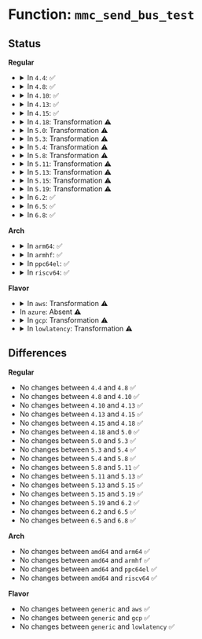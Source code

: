 # Function: <code>mmc_send_bus_test</code>

## Status
<b>Regular</b>
<ul>
<li>
<details>
<summary>In <code>4.4</code>: ✅</summary>

```c
int mmc_send_bus_test(struct mmc_card *card, struct mmc_host *host, u8 opcode, u8 len);
```

**Collision:** Unique Static

**Inline:** No

**Transformation:** False

**Instances:**

```
In drivers/mmc/core/mmc_ops.c (ffffffff816c52b0)
Location: drivers/mmc/core/mmc_ops.c:661
Inline: False
Direct callers:
  - drivers/mmc/core/mmc_ops.c:mmc_bus_test
  - drivers/mmc/core/mmc_ops.c:mmc_bus_test
```
**Symbols:**

```
ffffffff816c52b0-ffffffff816c5619: mmc_send_bus_test (STB_LOCAL)
```
</details>
</li>
<li>
<details>
<summary>In <code>4.8</code>: ✅</summary>

```c
int mmc_send_bus_test(struct mmc_card *card, struct mmc_host *host, u8 opcode, u8 len);
```

**Collision:** Unique Static

**Inline:** No

**Transformation:** False

**Instances:**

```
In drivers/mmc/core/mmc_ops.c (ffffffff81728140)
Location: drivers/mmc/core/mmc_ops.c:665
Inline: False
Direct callers:
  - drivers/mmc/core/mmc_ops.c:mmc_bus_test
  - drivers/mmc/core/mmc_ops.c:mmc_bus_test
```
**Symbols:**

```
ffffffff81728140-ffffffff81728499: mmc_send_bus_test (STB_LOCAL)
```
</details>
</li>
<li>
<details>
<summary>In <code>4.10</code>: ✅</summary>

```c
int mmc_send_bus_test(struct mmc_card *card, struct mmc_host *host, u8 opcode, u8 len);
```

**Collision:** Unique Static

**Inline:** No

**Transformation:** False

**Instances:**

```
In drivers/mmc/core/mmc_ops.c (ffffffff8175b2c0)
Location: drivers/mmc/core/mmc_ops.c:706
Inline: False
Direct callers:
  - drivers/mmc/core/mmc_ops.c:mmc_bus_test
  - drivers/mmc/core/mmc_ops.c:mmc_bus_test
```
**Symbols:**

```
ffffffff8175b2c0-ffffffff8175b619: mmc_send_bus_test (STB_LOCAL)
```
</details>
</li>
<li>
<details>
<summary>In <code>4.13</code>: ✅</summary>

```c
int mmc_send_bus_test(struct mmc_card *card, struct mmc_host *host, u8 opcode, u8 len);
```

**Collision:** Unique Static

**Inline:** No

**Transformation:** False

**Instances:**

```
In drivers/mmc/core/mmc_ops.c (ffffffff81779780)
Location: drivers/mmc/core/mmc_ops.c:701
Inline: False
Direct callers:
  - drivers/mmc/core/mmc_ops.c:mmc_bus_test
  - drivers/mmc/core/mmc_ops.c:mmc_bus_test
```
**Symbols:**

```
ffffffff81779780-ffffffff81779aea: mmc_send_bus_test (STB_LOCAL)
```
</details>
</li>
<li>
<details>
<summary>In <code>4.15</code>: ✅</summary>

```c
int mmc_send_bus_test(struct mmc_card *card, struct mmc_host *host, u8 opcode, u8 len);
```

**Collision:** Unique Static

**Inline:** No

**Transformation:** False

**Instances:**

```
In drivers/mmc/core/mmc_ops.c (ffffffff817efbf0)
Location: drivers/mmc/core/mmc_ops.c:702
Inline: False
Direct callers:
  - drivers/mmc/core/mmc_ops.c:mmc_bus_test
  - drivers/mmc/core/mmc_ops.c:mmc_bus_test
```
**Symbols:**

```
ffffffff817efbf0-ffffffff817eff5a: mmc_send_bus_test (STB_LOCAL)
```
</details>
</li>
<li>
<details>
<summary>In <code>4.18</code>: Transformation ⚠️</summary>

```c
int mmc_send_bus_test(struct mmc_card *card, struct mmc_host *host, u8 opcode, u8 len);
```

**Collision:** Unique Static

**Inline:** No

**Transformation:** True

**Instances:**

```
In drivers/mmc/core/mmc_ops.c (0)
Location: drivers/mmc/core/mmc_ops.c:702
Inline: False
Direct callers:
  - drivers/mmc/core/mmc_ops.c:mmc_bus_test
  - drivers/mmc/core/mmc_ops.c:mmc_bus_test
```
**Symbols:**

```
ffffffff81838f50-ffffffff81839297: mmc_send_bus_test (STB_LOCAL)
ffffffff8183a4d2-ffffffff8183a50a: mmc_send_bus_test.cold.7 (STB_LOCAL)
```
</details>
</li>
<li>
<details>
<summary>In <code>5.0</code>: Transformation ⚠️</summary>

```c
int mmc_send_bus_test(struct mmc_card *card, struct mmc_host *host, u8 opcode, u8 len);
```

**Collision:** Unique Static

**Inline:** No

**Transformation:** True

**Instances:**

```
In drivers/mmc/core/mmc_ops.c (0)
Location: drivers/mmc/core/mmc_ops.c:702
Inline: False
Direct callers:
  - drivers/mmc/core/mmc_ops.c:mmc_bus_test
  - drivers/mmc/core/mmc_ops.c:mmc_bus_test
```
**Symbols:**

```
ffffffff81864f80-ffffffff818652c7: mmc_send_bus_test (STB_LOCAL)
ffffffff8186646e-ffffffff818664a6: mmc_send_bus_test.cold.7 (STB_LOCAL)
```
</details>
</li>
<li>
<details>
<summary>In <code>5.3</code>: Transformation ⚠️</summary>

```c
int mmc_send_bus_test(struct mmc_card *card, struct mmc_host *host, u8 opcode, u8 len);
```

**Collision:** Unique Static

**Inline:** No

**Transformation:** True

**Instances:**

```
In drivers/mmc/core/mmc_ops.c (0)
Location: drivers/mmc/core/mmc_ops.c:704
Inline: False
Direct callers:
  - drivers/mmc/core/mmc_ops.c:mmc_bus_test
  - drivers/mmc/core/mmc_ops.c:mmc_bus_test
```
**Symbols:**

```
ffffffff818a8eb0-ffffffff818a91ad: mmc_send_bus_test (STB_LOCAL)
ffffffff818aa2ae-ffffffff818aa2df: mmc_send_bus_test.cold (STB_LOCAL)
```
</details>
</li>
<li>
<details>
<summary>In <code>5.4</code>: Transformation ⚠️</summary>

```c
int mmc_send_bus_test(struct mmc_card *card, struct mmc_host *host, u8 opcode, u8 len);
```

**Collision:** Unique Static

**Inline:** No

**Transformation:** True

**Instances:**

```
In drivers/mmc/core/mmc_ops.c (0)
Location: drivers/mmc/core/mmc_ops.c:706
Inline: False
Direct callers:
  - drivers/mmc/core/mmc_ops.c:mmc_bus_test
  - drivers/mmc/core/mmc_ops.c:mmc_bus_test
```
**Symbols:**

```
ffffffff818db2f0-ffffffff818db5ed: mmc_send_bus_test (STB_LOCAL)
ffffffff818dc6fe-ffffffff818dc72f: mmc_send_bus_test.cold (STB_LOCAL)
```
</details>
</li>
<li>
<details>
<summary>In <code>5.8</code>: Transformation ⚠️</summary>

```c
int mmc_send_bus_test(struct mmc_card *card, struct mmc_host *host, u8 opcode, u8 len);
```

**Collision:** Unique Static

**Inline:** No

**Transformation:** True

**Instances:**

```
In drivers/mmc/core/mmc_ops.c (0)
Location: drivers/mmc/core/mmc_ops.c:735
Inline: False
Direct callers:
  - drivers/mmc/core/mmc_ops.c:mmc_bus_test
  - drivers/mmc/core/mmc_ops.c:mmc_bus_test
```
**Symbols:**

```
ffffffff819adcc0-ffffffff819adfdc: mmc_send_bus_test (STB_LOCAL)
ffffffff819af25e-ffffffff819af28f: mmc_send_bus_test.cold (STB_LOCAL)
```
</details>
</li>
<li>
<details>
<summary>In <code>5.11</code>: Transformation ⚠️</summary>

```c
int mmc_send_bus_test(struct mmc_card *card, struct mmc_host *host, u8 opcode, u8 len);
```

**Collision:** Unique Static

**Inline:** No

**Transformation:** True

**Instances:**

```
In drivers/mmc/core/mmc_ops.c (0)
Location: drivers/mmc/core/mmc_ops.c:735
Inline: False
Direct callers:
  - drivers/mmc/core/mmc_ops.c:mmc_bus_test
  - drivers/mmc/core/mmc_ops.c:mmc_bus_test
```
**Symbols:**

```
ffffffff819b0320-ffffffff819b063c: mmc_send_bus_test (STB_LOCAL)
ffffffff81c2ab77-ffffffff81c2aba8: mmc_send_bus_test.cold (STB_LOCAL)
```
</details>
</li>
<li>
<details>
<summary>In <code>5.13</code>: Transformation ⚠️</summary>

```c
int mmc_send_bus_test(struct mmc_card *card, struct mmc_host *host, u8 opcode, u8 len);
```

**Collision:** Unique Static

**Inline:** No

**Transformation:** True

**Instances:**

```
In drivers/mmc/core/mmc_ops.c (0)
Location: drivers/mmc/core/mmc_ops.c:715
Inline: False
Direct callers:
  - drivers/mmc/core/mmc_ops.c:mmc_bus_test
  - drivers/mmc/core/mmc_ops.c:mmc_bus_test
```
**Symbols:**

```
ffffffff81994af0-ffffffff81994e04: mmc_send_bus_test (STB_LOCAL)
ffffffff81c1cf7a-ffffffff81c1cfab: mmc_send_bus_test.cold (STB_LOCAL)
```
</details>
</li>
<li>
<details>
<summary>In <code>5.15</code>: Transformation ⚠️</summary>

```c
int mmc_send_bus_test(struct mmc_card *card, struct mmc_host *host, u8 opcode, u8 len);
```

**Collision:** Unique Static

**Inline:** No

**Transformation:** True

**Instances:**

```
In drivers/mmc/core/mmc_ops.c (0)
Location: drivers/mmc/core/mmc_ops.c:732
Inline: False
Direct callers:
  - drivers/mmc/core/mmc_ops.c:mmc_bus_test
  - drivers/mmc/core/mmc_ops.c:mmc_bus_test
```
**Symbols:**

```
ffffffff81a406f0-ffffffff81a40a04: mmc_send_bus_test (STB_LOCAL)
ffffffff81d2dd7b-ffffffff81d2ddac: mmc_send_bus_test.cold (STB_LOCAL)
```
</details>
</li>
<li>
<details>
<summary>In <code>5.19</code>: Transformation ⚠️</summary>

```c
int mmc_send_bus_test(struct mmc_card *card, struct mmc_host *host, u8 opcode, u8 len);
```

**Collision:** Unique Static

**Inline:** No

**Transformation:** True

**Instances:**

```
In drivers/mmc/core/mmc_ops.c (0)
Location: drivers/mmc/core/mmc_ops.c:762
Inline: False
Direct callers:
  - drivers/mmc/core/mmc_ops.c:mmc_bus_test
  - drivers/mmc/core/mmc_ops.c:mmc_bus_test
```
**Symbols:**

```
ffffffff81badbf0-ffffffff81badf37: mmc_send_bus_test (STB_LOCAL)
ffffffff81efa1b0-ffffffff81efa1e7: mmc_send_bus_test.cold (STB_LOCAL)
```
</details>
</li>
<li>
<details>
<summary>In <code>6.2</code>: ✅</summary>

```c
int mmc_send_bus_test(struct mmc_card *card, struct mmc_host *host, u8 opcode, u8 len);
```

**Collision:** Unique Static

**Inline:** No

**Transformation:** False

**Instances:**

```
In drivers/mmc/core/mmc_ops.c (ffffffff81d51690)
Location: drivers/mmc/core/mmc_ops.c:762
Inline: False
Direct callers:
  - drivers/mmc/core/mmc_ops.c:mmc_bus_test
  - drivers/mmc/core/mmc_ops.c:mmc_bus_test
```
**Symbols:**

```
ffffffff81d51690-ffffffff81d51a0c: mmc_send_bus_test (STB_LOCAL)
```
</details>
</li>
<li>
<details>
<summary>In <code>6.5</code>: ✅</summary>

```c
int mmc_send_bus_test(struct mmc_card *card, struct mmc_host *host, u8 opcode, u8 len);
```

**Collision:** Unique Static

**Inline:** No

**Transformation:** False

**Instances:**

```
In drivers/mmc/core/mmc_ops.c (ffffffff81dbc0b0)
Location: drivers/mmc/core/mmc_ops.c:763
Inline: False
Direct callers:
  - drivers/mmc/core/mmc_ops.c:mmc_bus_test
  - drivers/mmc/core/mmc_ops.c:mmc_bus_test
```
**Symbols:**

```
ffffffff81dbc0b0-ffffffff81dbc420: mmc_send_bus_test (STB_LOCAL)
```
</details>
</li>
<li>
<details>
<summary>In <code>6.8</code>: ✅</summary>

```c
int mmc_send_bus_test(struct mmc_card *card, struct mmc_host *host, u8 opcode, u8 len);
```

**Collision:** Unique Static

**Inline:** No

**Transformation:** False

**Instances:**

```
In drivers/mmc/core/mmc_ops.c (ffffffff81e74680)
Location: drivers/mmc/core/mmc_ops.c:763
Inline: False
Direct callers:
  - drivers/mmc/core/mmc_ops.c:mmc_bus_test
  - drivers/mmc/core/mmc_ops.c:mmc_bus_test
```
**Symbols:**

```
ffffffff81e74680-ffffffff81e749f0: mmc_send_bus_test (STB_LOCAL)
```
</details>
</li>
</ul>
<b>Arch</b>
<ul>
<li>
<details>
<summary>In <code>arm64</code>: ✅</summary>

```c
int mmc_send_bus_test(struct mmc_card *card, struct mmc_host *host, u8 opcode, u8 len);
```

**Collision:** Unique Static

**Inline:** No

**Transformation:** False

**Instances:**

```
In drivers/mmc/core/mmc_ops.c (ffff800010b35368)
Location: drivers/mmc/core/mmc_ops.c:706
Inline: False
Direct callers:
  - drivers/mmc/core/mmc_ops.c:mmc_bus_test
  - drivers/mmc/core/mmc_ops.c:mmc_bus_test
```
**Symbols:**

```
ffff800010b35368-ffff800010b355f0: mmc_send_bus_test (STB_LOCAL)
```
</details>
</li>
<li>
<details>
<summary>In <code>armhf</code>: ✅</summary>

```c
int mmc_send_bus_test(struct mmc_card *card, struct mmc_host *host, u8 opcode, u8 len);
```

**Collision:** Unique Static

**Inline:** No

**Transformation:** False

**Instances:**

```
In drivers/mmc/core/mmc_ops.c (c0c0fe54)
Location: drivers/mmc/core/mmc_ops.c:706
Inline: False
Direct callers:
  - drivers/mmc/core/mmc_ops.c:mmc_bus_test
  - drivers/mmc/core/mmc_ops.c:mmc_bus_test
```
**Symbols:**

```
c0c0fe54-c0c100b4: mmc_send_bus_test (STB_LOCAL)
```
</details>
</li>
<li>
<details>
<summary>In <code>ppc64el</code>: ✅</summary>

```c
int mmc_send_bus_test(struct mmc_card *card, struct mmc_host *host, u8 opcode, u8 len);
```

**Collision:** Unique Static

**Inline:** No

**Transformation:** False

**Instances:**

```
In drivers/mmc/core/mmc_ops.c (c000000000c30080)
Location: drivers/mmc/core/mmc_ops.c:706
Inline: False
Direct callers:
  - drivers/mmc/core/mmc_ops.c:mmc_bus_test
  - drivers/mmc/core/mmc_ops.c:mmc_bus_test
  - drivers/mmc/core/mmc_ops.c:mmc_bus_test
  - drivers/mmc/core/mmc_ops.c:mmc_bus_test
```
**Symbols:**

```
c000000000c30080-c000000000c303bc: mmc_send_bus_test (STB_LOCAL)
```
</details>
</li>
<li>
<details>
<summary>In <code>riscv64</code>: ✅</summary>

```c
int mmc_send_bus_test(struct mmc_card *card, struct mmc_host *host, u8 opcode, u8 len);
```

**Collision:** Unique Static

**Inline:** No

**Transformation:** False

**Instances:**

```
In drivers/mmc/core/mmc_ops.c (ffffffe00070d766)
Location: drivers/mmc/core/mmc_ops.c:706
Inline: False
Direct callers:
  - drivers/mmc/core/mmc_ops.c:mmc_bus_test
  - drivers/mmc/core/mmc_ops.c:mmc_bus_test
```
**Symbols:**

```
ffffffe00070d766-ffffffe00070d9a4: mmc_send_bus_test (STB_LOCAL)
```
</details>
</li>
</ul>
<b>Flavor</b>
<ul>
<li>
<details>
<summary>In <code>aws</code>: Transformation ⚠️</summary>

```c
int mmc_send_bus_test(struct mmc_card *card, struct mmc_host *host, u8 opcode, u8 len);
```

**Collision:** Unique Static

**Inline:** No

**Transformation:** True

**Instances:**

```
In drivers/mmc/core/mmc_ops.c (0)
Location: drivers/mmc/core/mmc_ops.c:706
Inline: False
Direct callers:
  - drivers/mmc/core/mmc_ops.c:mmc_bus_test
  - drivers/mmc/core/mmc_ops.c:mmc_bus_test
```
**Symbols:**

```
ffffffff8187ecb0-ffffffff8187efad: mmc_send_bus_test (STB_LOCAL)
ffffffff818800be-ffffffff818800ef: mmc_send_bus_test.cold (STB_LOCAL)
```
</details>
</li>
<li>
In <code>azure</code>: Absent ⚠️
</li>
<li>
<details>
<summary>In <code>gcp</code>: Transformation ⚠️</summary>

```c
int mmc_send_bus_test(struct mmc_card *card, struct mmc_host *host, u8 opcode, u8 len);
```

**Collision:** Unique Static

**Inline:** No

**Transformation:** True

**Instances:**

```
In drivers/mmc/core/mmc_ops.c (0)
Location: drivers/mmc/core/mmc_ops.c:706
Inline: False
Direct callers:
  - drivers/mmc/core/mmc_ops.c:mmc_bus_test
  - drivers/mmc/core/mmc_ops.c:mmc_bus_test
```
**Symbols:**

```
ffffffff818d0150-ffffffff818d044d: mmc_send_bus_test (STB_LOCAL)
ffffffff818d155e-ffffffff818d158f: mmc_send_bus_test.cold (STB_LOCAL)
```
</details>
</li>
<li>
<details>
<summary>In <code>lowlatency</code>: Transformation ⚠️</summary>

```c
int mmc_send_bus_test(struct mmc_card *card, struct mmc_host *host, u8 opcode, u8 len);
```

**Collision:** Unique Static

**Inline:** No

**Transformation:** True

**Instances:**

```
In drivers/mmc/core/mmc_ops.c (0)
Location: drivers/mmc/core/mmc_ops.c:706
Inline: False
Direct callers:
  - drivers/mmc/core/mmc_ops.c:mmc_bus_test
  - drivers/mmc/core/mmc_ops.c:mmc_bus_test
```
**Symbols:**

```
ffffffff818ecc70-ffffffff818ecf6d: mmc_send_bus_test (STB_LOCAL)
ffffffff818ee07e-ffffffff818ee0af: mmc_send_bus_test.cold (STB_LOCAL)
```
</details>
</li>
</ul>

## Differences
<b>Regular</b>
<ul>
<li>
No changes between <code>4.4</code> and <code>4.8</code> ✅
</li>
<li>
No changes between <code>4.8</code> and <code>4.10</code> ✅
</li>
<li>
No changes between <code>4.10</code> and <code>4.13</code> ✅
</li>
<li>
No changes between <code>4.13</code> and <code>4.15</code> ✅
</li>
<li>
No changes between <code>4.15</code> and <code>4.18</code> ✅
</li>
<li>
No changes between <code>4.18</code> and <code>5.0</code> ✅
</li>
<li>
No changes between <code>5.0</code> and <code>5.3</code> ✅
</li>
<li>
No changes between <code>5.3</code> and <code>5.4</code> ✅
</li>
<li>
No changes between <code>5.4</code> and <code>5.8</code> ✅
</li>
<li>
No changes between <code>5.8</code> and <code>5.11</code> ✅
</li>
<li>
No changes between <code>5.11</code> and <code>5.13</code> ✅
</li>
<li>
No changes between <code>5.13</code> and <code>5.15</code> ✅
</li>
<li>
No changes between <code>5.15</code> and <code>5.19</code> ✅
</li>
<li>
No changes between <code>5.19</code> and <code>6.2</code> ✅
</li>
<li>
No changes between <code>6.2</code> and <code>6.5</code> ✅
</li>
<li>
No changes between <code>6.5</code> and <code>6.8</code> ✅
</li>
</ul>
<b>Arch</b>
<ul>
<li>
No changes between <code>amd64</code> and <code>arm64</code> ✅
</li>
<li>
No changes between <code>amd64</code> and <code>armhf</code> ✅
</li>
<li>
No changes between <code>amd64</code> and <code>ppc64el</code> ✅
</li>
<li>
No changes between <code>amd64</code> and <code>riscv64</code> ✅
</li>
</ul>
<b>Flavor</b>
<ul>
<li>
No changes between <code>generic</code> and <code>aws</code> ✅
</li>
<li>
No changes between <code>generic</code> and <code>gcp</code> ✅
</li>
<li>
No changes between <code>generic</code> and <code>lowlatency</code> ✅
</li>
</ul>

